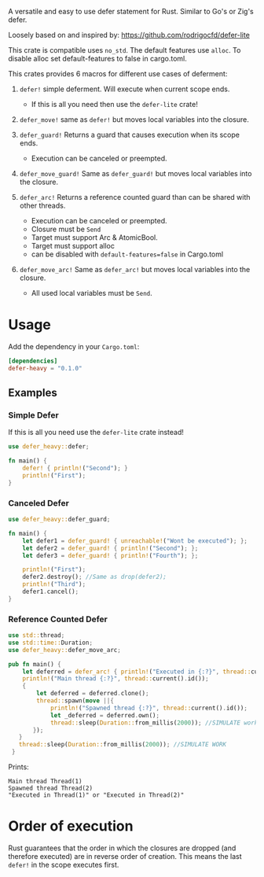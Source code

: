 A versatile and easy to use defer statement for Rust. Similar to Go's or Zig's defer.

Loosely based on and inspired by:
https://github.com/rodrigocfd/defer-lite

This crate is compatible uses `no_std`.
The default features use `alloc`.
To disable alloc set default-features to false in cargo.toml.

This crates provides 6 macros for different use cases of deferment:
1. `defer!` simple deferment. Will execute when current scope ends.
    - If this is all you need then use the `defer-lite` crate!

2. `defer_move!` same as `defer!` but moves local variables into the closure.

3. `defer_guard!` Returns a guard that causes execution when its scope ends.
    - Execution can be canceled or preempted.

4. `defer_move_guard!` Same as `defer_guard!` but moves local variables into the closure.

5. `defer_arc!` Returns a reference counted guard than can be shared with other threads.
    - Execution can be canceled or preempted.
    - Closure must be `Send`
    - Target must support Arc & AtomicBool.
    - Target must support alloc
    - can be disabled with `default-features=false` in Cargo.toml

6. `defer_move_arc!` Same as `defer_arc!` but moves local variables into the closure.
    - All used local variables must be `Send`.

# Usage

Add the dependency in your `Cargo.toml`:

```toml
[dependencies]
defer-heavy = "0.1.0"
```

## Examples

### Simple Defer
If this is all you need use the `defer-lite` crate instead!
```rust
use defer_heavy::defer;

fn main() {
    defer! { println!("Second"); }
    println!("First");
}
```

### Canceled Defer

```rust
use defer_heavy::defer_guard;

fn main() {
    let defer1 = defer_guard! { unreachable!("Wont be executed"); };
    let defer2 = defer_guard! { println!("Second"); };
    let defer3 = defer_guard! { println!("Fourth"); };

    println!("First");
    defer2.destroy(); //Same as drop(defer2);
    println!("Third");
    defer1.cancel();
}
```


### Reference Counted Defer
```rust
use std::thread;
use std::time::Duration;
use defer_heavy::defer_move_arc;

pub fn main() {
    let deferred = defer_arc! { println!("Executed in {:?}", thread::current().id());};
    println!("Main thread {:?}", thread::current().id());
    {
        let deferred = deferred.clone();
        thread::spawn(move ||{
            println!("Spawned thread {:?}", thread::current().id());
            let _deferred = deferred.own();
            thread::sleep(Duration::from_millis(2000)); //SIMULATE work
       });
   }
   thread::sleep(Duration::from_millis(2000)); //SIMULATE WORK
 }
```
Prints:
```text
Main thread Thread(1)
Spawned thread Thread(2)
"Executed in Thread(1)" or "Executed in Thread(2)"
```

# Order of execution
Rust guarantees that the order in which the closures are dropped
(and therefore executed) are in reverse order of creation.
This means the last `defer!` in the scope executes first.

